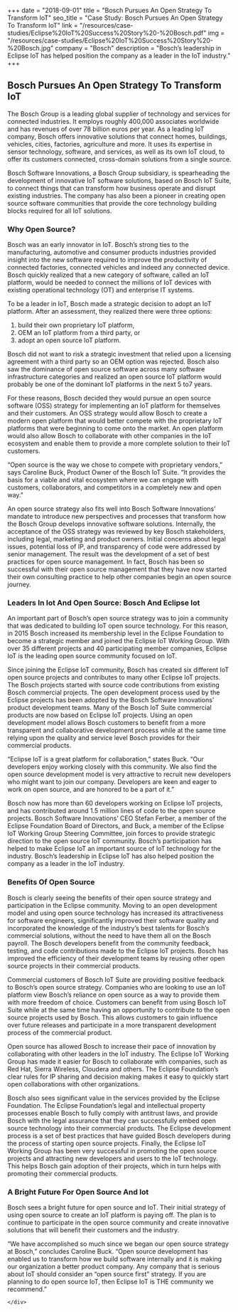+++
date = "2018-09-01"
title = "Bosch Pursues An Open Strategy To Transform IoT"
seo_title = "Case Study: Bosch Pursues An Open Strategy To Transform IoT"
link = "/resources/case-studies/Eclipse%20IoT%20Success%20Story%20-%20Bosch.pdf"
img = "/resources/case-studies/Eclipse%20IoT%20Success%20Story%20-%20Bosch.jpg"
company = "Bosch"
description = "Bosch’s leadership in Eclipse IoT has helped position the company as a leader in the IoT industry."
+++
<div class="row">
    <div class="col-md-12">
        <h2 class="purple">
            Bosch Pursues An Open Strategy To Transform IoT
        </h2>

<p>The Bosch Group is a leading global supplier of technology and services for connected industries. It employs roughly 400,000 associates worldwide and has revenues of over 78 billion euros per year. As a leading IoT company, Bosch offers innovative solutions that connect homes, buildings, vehicles, cities, factories, agriculture and more. It uses its expertise in sensor technology, software, and services, as well as its own IoT cloud, to offer its customers connected, cross-domain solutions from a single source.</p>

<p>Bosch Software Innovations, a Bosch Group subsidiary, is spearheading the development of innovative IoT software solutions, based on Bosch IoT Suite, to connect things that can transform how business operate and disrupt existing industries. The company has also been a pioneer in creating open source software communities that provide the core technology building blocks required for all IoT solutions.</p>

<h3>Why Open Source?</h3>

<p>Bosch was an early innovator in IoT. Bosch’s strong ties to the manufacturing, automotive and consumer products industries provided insight into the new software required to improve the productivity of connected factories, connected vehicles and indeed any connected device. Bosch quickly realized that a new category of software, called an IoT platform, would be needed to connect the millions of IoT devices with existing operational technology (OT) and enterprise IT systems.</p>

<p>To be a leader in IoT, Bosch made a strategic decision to adopt an IoT platform. After an assessment, they realized there were three options:</p>

<ol>
<li>build their own proprietary IoT platform,</li>
<li>OEM an IoT platform from a third party, or</li> 
<li>adopt an open source IoT platform.</li>
</ol>

<p>Bosch did not want to risk a strategic investment that relied upon a licensing agreement with a third party so an OEM option was rejected. Bosch also saw the dominance of open source software across many software infrastructure categories and realized an open source IoT platform would probably be one of the dominant IoT platforms in the next 5 to7 years.</p>

<p>For these reasons, Bosch decided they would pursue an open source software (OSS) strategy for implementing an IoT platform for themselves and their customers. An OSS strategy would allow Bosch to create a modern open platform that would better compete with the proprietary IoT platforms that were beginning to come onto the market. An open platform would also allow Bosch to collaborate with other companies in the IoT ecosystem and enable them to provide a more complete solution to their IoT customers.</p>

<p>“Open source is the way we chose to compete with proprietary vendors,” says Caroline Buck, Product Owner of the Bosch IoT Suite. “It provides the basis for a viable and vital ecosystem where we can engage with customers, collaborators, and competitors in a completely new and open way."</p>

<p>An open source strategy also fits well into Bosch Software Innovations’ mandate to introduce new perspectives and processes that transform how the Bosch Group develops innovative software solutions. Internally, the acceptance of the OSS strategy was reviewed by key Bosch stakeholders, including legal, marketing and product owners. Initial concerns about legal issues, potential loss of IP, and transparency of code were addressed by senior management. The result was the development of a set of best practices for open source management. In fact, Bosch has been so successful with their open source management that they have now started their own consulting practice to help other companies begin an open source journey.</p>

<h3>Leaders In Iot And Open Source: Bosch And Eclipse Iot</h3>

<p>An important part of Bosch’s open source strategy was to join a community that was dedicated to building IoT open source technology. For this reason, in 2015 Bosch increased its membership level in the Eclipse Foundation to become a strategic member and joined the Eclipse IoT Working Group. With over 35 different projects and 40 participating member companies, Eclipse IoT is the leading open source community focused on IoT.</p>

<p>Since joining the Eclipse IoT community, Bosch has created six different IoT open source projects and contributes to many other Eclipse IoT projects. The Bosch projects started with source code contributions from existing Bosch commercial projects. The open development process used by the Eclipse projects has been adopted by the Bosch Software Innovations’ product development teams. Many of the Bosch IoT Suite commercial products are now based on Eclipse IoT projects. Using an open development model allows Bosch customers to benefit from a more transparent and collaborative development process while at the same time relying upon the quality and service level Bosch provides for their commercial products.</p>

<p>“Eclipse IoT is a great platform for collaboration,” states Buck. “Our developers enjoy working closely with this community. We also find the open source development model is very attractive to recruit new developers who might want to join our company. Developers are keen and eager to work on open source, and are honored to be a part of it.”</p>

<p>Bosch now has more than 60 developers working on Eclipse IoT projects, and has contributed around 1.5 million lines of code to the open source projects. Bosch Software Innovations’ CEO Stefan Ferber, a member of the Eclipse Foundation Board of Directors, and Buck, a member of the Eclipse IoT Working Group Steering Committee, join forces to provide strategic direction to the open source IoT community. Bosch’s participation has helped to make Eclipse IoT an important source of IoT technology for the industry. Bosch’s leadership in Eclipse IoT has also helped position the company as a leader in the IoT industry.</p>

<h3>Benefits Of Open Source</h3>

<p>Bosch is clearly seeing the benefits of their open source strategy and participation in the Eclipse community. Moving to an open development model and using open source technology has increased its attractiveness for software engineers, significantly improved their software quality and incorporated the knowledge of the industry’s best talents for Bosch’s commercial solutions, without the need to have them all on the Bosch payroll. The Bosch developers benefit from the community feedback, testing, and code contributions made to the Eclipse IoT projects. Bosch has improved the efficiency of their development teams by reusing other open source projects in their commercial products.</p>

<p>Commercial customers of Bosch IoT Suite are providing positive feedback to Bosch’s open source strategy. Companies who are looking to use an IoT platform view Bosch’s reliance on open source as a way to provide them with more freedom of choice. Customers can benefit from using Bosch IoT Suite while at the same time having an opportunity to contribute to the open source projects used by Bosch. This allows customers to gain influence over future releases and participate in a more transparent development process of the commercial product.</p>

<p>Open source has allowed Bosch to increase their pace of innovation by collaborating with other leaders in the IoT industry. The Eclipse IoT Working Group has made it easier for Bosch to collaborate with companies, such as Red Hat, Sierra Wireless, Cloudera and others. The Eclipse Foundation’s clear rules for IP sharing and decision making makes it easy to quickly start open collaborations with other organizations.</p>

<p>Bosch also sees significant value in the services provided by the Eclipse Foundation. The Eclipse Foundation’s legal and intellectual property processes enable Bosch to fully comply with antitrust laws, and provide Bosch with the legal assurance that they can successfully embed open source technology into their commercial products. The Eclipse development process is a set of best practices that have guided Bosch developers during the process of starting open source projects. Finally, the Eclipse IoT Working Group has been very successful in promoting the open source projects and attracting new developers and users to the IoT technology. This helps Bosch gain adoption of their projects, which in turn helps with promoting their commercial products.</p>

<h3>A Bright Future For Open Source And Iot</h3>

<p>Bosch sees a bright future for open source and IoT. Their initial strategy of using open source to create an IoT platform is paying off. The plan is to continue to participate in the open source community and create innovative solutions that will benefit their customers and the industry.</p>

<p>“We have accomplished so much since we began our open source strategy at Bosch,” concludes Caroline Buck. “Open source development has enabled us to transform how we build software
internally and it is making our organization a better product company. Any company that is serious about IoT should consider an “open source first” strategy. If you are planning to do open source IoT, then Eclipse IoT is THE community we
recommend.”</p>

    </div>
</div>